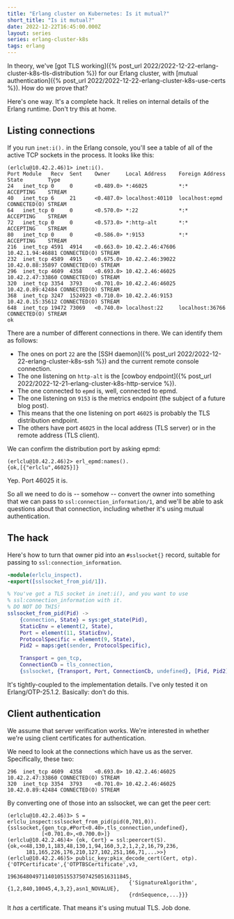 ```yaml
---
title: "Erlang cluster on Kubernetes: Is it mutual?"
short_title: "Is it mutual?"
date: 2022-12-22T16:45:00.000Z
layout: series
series: erlang-cluster-k8s
tags: erlang
---
```


In theory, we've [got TLS working]({% post_url 2022/2022-12-22-erlang-cluster-k8s-tls-distribution %}) for our Erlang
cluster, with [mutual authentication]({% post_url 2022/2022-12-22-erlang-cluster-k8s-use-certs %}). How do we prove
that?

Here's one way. It's a complete hack. It relies on internal details of the Erlang runtime. Don't try this at home.

## Listing connections

If you run `inet:i().` in the Erlang console, you'll see a table of all of the active TCP sockets in the process. It
looks like this:

```
(erlclu@10.42.2.46)1> inet:i().
Port Module   Recv  Sent    Owner     Local Address    Foreign Address  State        Type
24   inet_tcp 0     0       <0.489.0> *:46025          *:*              ACCEPTING    STREAM
40   inet_tcp 6     21      <0.487.0> localhost:40110  localhost:epmd   CONNECTED(O) STREAM
64   inet_tcp 0     0       <0.570.0> *:22             *:*              ACCEPTING    STREAM
72   inet_tcp 0     0       <0.573.0> *:http-alt       *:*              ACCEPTING    STREAM
80   inet_tcp 0     0       <0.586.0> *:9153           *:*              ACCEPTING    STREAM
216  inet_tcp 4591  4914    <0.663.0> 10.42.2.46:47606 10.42.1.94:46881 CONNECTED(O) STREAM
232  inet_tcp 4589  4915    <0.675.0> 10.42.2.46:39022 10.42.0.88:35897 CONNECTED(O) STREAM
296  inet_tcp 4609  4358    <0.693.0> 10.42.2.46:46025 10.42.2.47:33860 CONNECTED(O) STREAM
320  inet_tcp 3354  3793    <0.701.0> 10.42.2.46:46025 10.42.0.89:42484 CONNECTED(O) STREAM
368  inet_tcp 3247  1524923 <0.710.0> 10.42.2.46:9153  10.42.0.15:35612 CONNECTED(O) STREAM
648  inet_tcp 19472 73069   <0.740.0> localhost:22     localhost:36766  CONNECTED(O) STREAM
ok
```

There are a number of different connections in there. We can identify them as follows:

- The ones on port `22` are the [SSH daemon]({% post_url 2022/2022-12-22-erlang-cluster-k8s-ssh %}) and the current
  remote console connection.
- The one listening on `http-alt` is the [cowboy endpoint]({% post_url 2022/2022-12-21-erlang-cluster-k8s-http-service %}).
- The one connected to `epmd` is, well, connected to epmd.
- The one listening on `9153` is the metrics endpoint (the subject of a future blog post).
- This means that the one listening on port `46025` is probably the TLS distribution endpoint.
- The others have port `46025` in the local address (TLS server) or in the remote address (TLS client).

We can confirm the distribution port by asking epmd:

```
(erlclu@10.42.2.46)2> erl_epmd:names().
{ok,[{"erlclu",46025}]}
```

Yep. Port 46025 it is.

So all we need to do is -- somehow -- convert the owner into something that we can pass to
`ssl:connection_information/1`, and we'll be able to ask questions about that connection, including whether it's using
mutual authentication.

## The hack

Here's how to turn that owner pid into an `#sslsocket{}` record, suitable for passing to `ssl:connection_information`.

```erlang
-module(erlclu_inspect).
-export([sslsocket_from_pid/1]).

% You've got a TLS socket in inet:i(), and you want to use
% ssl:connection_information with it.
% DO NOT DO THIS!
sslsocket_from_pid(Pid) ->
    {connection, State} = sys:get_state(Pid),
    StaticEnv = element(2, State),
    Port = element(11, StaticEnv),
    ProtocolSpecific = element(9, State),
    Pid2 = maps:get(sender, ProtocolSpecific),

    Transport = gen_tcp,
    ConnectionCb = tls_connection,
    {sslsocket, {Transport, Port, ConnectionCb, undefined}, [Pid, Pid2]}.
```

<div class="callout callout-warning" markdown="span">
It's tightly-coupled to the implementation details. I've only tested it on Erlang/OTP-25.1.2. Basically: don't do this.
</div>

## Client authentication

We assume that server verification works. We're interested in whether we're using client certificates for
authentication.

We need to look at the connections which have us as the server. Specifically, these two:

```
296  inet_tcp 4609  4358    <0.693.0> 10.42.2.46:46025 10.42.2.47:33860 CONNECTED(O) STREAM
320  inet_tcp 3354  3793    <0.701.0> 10.42.2.46:46025 10.42.0.89:42484 CONNECTED(O) STREAM
```

By converting one of those into an sslsocket, we can get the peer cert:

```
(erlclu@10.42.2.46)3> S = erlclu_inspect:sslsocket_from_pid(pid(0,701,0)).
{sslsocket,{gen_tcp,#Port<0.40>,tls_connection,undefined},
           [<0.701.0>,<0.700.0>]}
(erlclu@10.42.2.46)4> {ok, Cert} = ssl:peercert(S).
{ok,<<48,130,1,183,48,130,1,94,160,3,2,1,2,2,16,79,236,
      181,165,226,176,210,127,102,251,166,71,...>>}
(erlclu@10.42.2.46)5> public_key:pkix_decode_cert(Cert, otp).
{'OTPCertificate',{'OTPTBSCertificate',v3,
                                       196364804971140105155375074250516311845,
                                       {'SignatureAlgorithm',{1,2,840,10045,4,3,2},asn1_NOVALUE},
                                       {rdnSequence,...}}}
```

It _has_ a certificate. That means it's using mutual TLS. Job done.
